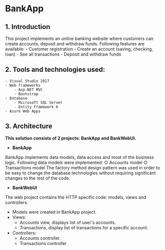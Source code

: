 # BankApp
**1. Introduction**
-----
This project implements an online banking website where customers can create accounts, deposit and withdraw funds. 
Following features are available:
     -   Customer registration
	- Create an account (saving, checking, loan)
	- See all transactions
	- Deposit and withdraw funds
	
**2. Tools and technologies used**:
-----
	- Visual Studio 2017
	- Web frameworks
		- Asp.NET MVC
		- Bootstrap
	- Database
		- Microsoft SQL Server
		- Entity Framework 6
	- Azure Web Apps
	
	
**3. Architecture**
----- 
**This solution consists of 2 projects: BankApp and BankWebUI.**
	
* **BankApp**

BankApp implements data models, data access and most of the business logic.
	Following data models were implemented:
		○ Accounts model
		○ Transactions model
	The factory method design pattern was used in order to be easy to change the database technologies without requiring significant changes to the rest of the code.
	
* **BankWebUI**

The web project contains the HTTP specific code: models, views and controllers.

- Models were created in BankApp project.
- Views: 
	- Accounts view, displays list of user's accounts.  
	- Transactions, display list of transactions for a specific account.
- Controllers:
	- Accounts controller. 
	- Transactions controller


